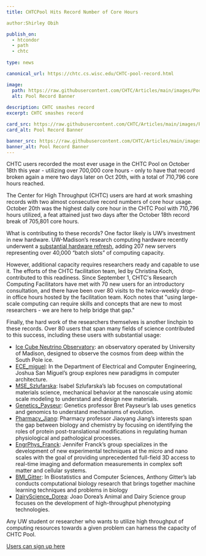```yaml
---
title: CHTCPool Hits Record Number of Core Hours

author:Shirley Obih

publish_on:
  - htcondor
  - path
  - chtc
  
type: news 

canonical_url: https://chtc.cs.wisc.edu/CHTC-pool-record.html

image:
  path: https://raw.githubusercontent.com/CHTC/Articles/main/images/Pool-Record-Image.jpg
  alt: Pool Record Banner
  
description: CHTC smashes record 
excerpt: CHTC smashes record

card_src: https://raw.githubusercontent.com/CHTC/Articles/main/images/Pool-Record-Image.jpg
card_alt: Pool Record Banner

banner_src: https://raw.githubusercontent.com/CHTC/Articles/main/images/Pool-Record-Image.jpg
banner_alt: Pool Record Banner
---
```

  
CHTC users recorded the most ever usage in the CHTC Pool on October 18th this year - utilizing 
over 700,000 core hours -  only to have that record broken again a mere two days later on Oct 20th, 
with a total of 710,796 core hours reached.

The Center for High Throughput (CHTC) users are hard at work smashing records with two almost consecutive record numbers of core hour usage. 
October 20th was the highest daily core hour in the CHTC Pool with 710,796 hours utilized, a feat attained 
just two days after the October 18th record break of 705,801 core hours. 

What is contributing to these records? One factor likely is UW’s investment in new hardware. 
UW-Madison’s research computing hardware recently underwent a [substantial hardware refresh](https://chtc.cs.wisc.edu/DoIt-Article-Summary.html), 
adding 207 new servers representing over 40,000 “batch slots” of computing capacity.

However, additional capacity requires researchers ready and capable to use it. 
The efforts of the CHTC facilitation team, led by Christina Koch, contributed to
this readiness. Since September 1, CHTC's Research Computing Facilitators have met
with 70 new users for an introductory consultation, and there have been over 80 
visits to the twice-weekly drop-in office hours hosted by the facilitation team.
Koch notes that "using large-scale computing can require skills and concepts that
are new to most researchers - we are here to help bridge that gap."

Finally, the hard work of the researchers themselves is another linchpin to these records. 
Over 80 users that span many fields of science contributed to this success, including 
these users with substantial usage:

- [Ice Cube Neutrino Observatory](https://icecube.wisc.edu): an observatory operated by University of Madison, designed to observe the cosmos from deep within the South Pole ice.
- [ECE_miguel](https://www.ece.uw.edu/people/miguel-a-ortega-vazquez/): In the Department of Electrical and Computer Engineering, Joshua San Miguel’s group explores new paradigms in computer architecture. 
- [MSE_Szlufarska](https://directory.engr.wisc.edu/mse/Faculty/Szlufarska_Izabela/): Isabel Szlufarska’s lab focuses on computational materials science, mechanical behavior at the nanoscale using atomic scale modeling to understand and design new materials.
- [Genetics_Payseur](https://payseur.genetics.wisc.edu): Genetics professor Bret Payseur’s lab uses genetics and genomics to understand mechanisms of evolution.
- [Pharmacy_Jiang](https://apps.pharmacy.wisc.edu/sopdir/jiaoyang_jiang/index.php):  Pharmacy professor Jiaoyang Jiang’s interests span the gap between biology and chemistry by focusing on identifying the roles of protein post-translational modifications in regulating human physiological and pathological processes.
- [EngrPhys_Franck](https://www.franck.engr.wisc.edu): Jennifer Franck’s group specializes in the development of new experimental techniques at the micro and nano scales with the goal of providing unprecedented full-field 3D access to real-time imaging and deformation measurements in complex soft matter and cellular systems.
- [BMI_Gitter](https://www.biostat.wisc.edu/~gitter/):  In Biostatistics and Computer Sciences, Anthony Gitter’s lab conducts computational biology research that brings together machine learning techniques and problems in biology
- [DairyScience_Dorea](https://andysci.wisc.edu/directory/joao-ricardo-reboucas-dorea/): Joao Dorea’s Animal and Dairy Science group focuses on the development of high-throughput phenotyping technologies.

Any UW student or researcher who wants to utilize high throughput of computing resources 
towards a given problem can harness the capacity of CHTC Pool. 

[Users can sign up here](https://chtc.cs.wisc.edu/uw-research-computing/get-started.html)
